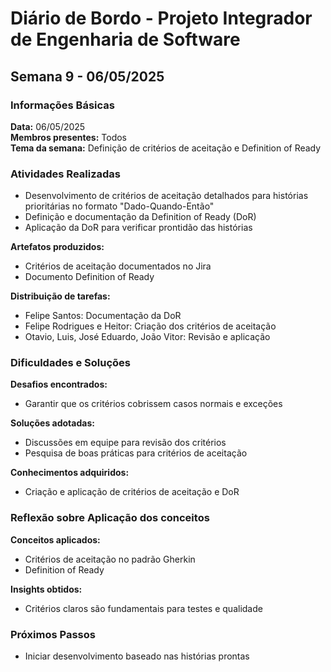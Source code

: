 # Diário de Bordo - Projeto Integrador de Engenharia de Software
## Semana 9 - 06/05/2025

### Informações Básicas  
**Data:** 06/05/2025  
**Membros presentes:** Todos  
**Tema da semana:** Definição de critérios de aceitação e Definition of Ready

### Atividades Realizadas  
- Desenvolvimento de critérios de aceitação detalhados para histórias prioritárias no formato "Dado-Quando-Então"  
- Definição e documentação da Definition of Ready (DoR)  
- Aplicação da DoR para verificar prontidão das histórias  

**Artefatos produzidos:**  
- Critérios de aceitação documentados no Jira  
- Documento Definition of Ready  

**Distribuição de tarefas:**  
- Felipe Santos: Documentação da DoR  
- Felipe Rodrigues e Heitor: Criação dos critérios de aceitação  
- Otavio, Luis, José Eduardo, João Vitor: Revisão e aplicação  

### Dificuldades e Soluções  
**Desafios encontrados:**  
- Garantir que os critérios cobrissem casos normais e exceções  

**Soluções adotadas:**  
- Discussões em equipe para revisão dos critérios  
- Pesquisa de boas práticas para critérios de aceitação  

**Conhecimentos adquiridos:**  
- Criação e aplicação de critérios de aceitação e DoR  

### Reflexão sobre Aplicação dos conceitos  
**Conceitos aplicados:**  
- Critérios de aceitação no padrão Gherkin  
- Definition of Ready  

**Insights obtidos:**  
- Critérios claros são fundamentais para testes e qualidade  

### Próximos Passos  
- Iniciar desenvolvimento baseado nas histórias prontas  